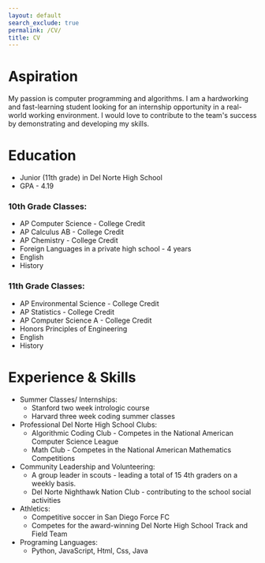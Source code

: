 ```yaml
---
layout: default
search_exclude: true
permalink: /CV/
title: CV
---
```


# Aspiration
My passion is computer programming and algorithms. I am a hardworking and fast-learning student looking for an internship opportunity in a real-world working environment.  I would love to contribute to the team's success by demonstrating and developing my skills.

# Education
- Junior (11th grade) in Del Norte High School
- GPA - 4.19

### 10th Grade Classes:
  - AP Computer Science - College Credit
  - AP Calculus AB - College Credit
  - AP Chemistry - College Credit
  - Foreign Languages in a private high school - 4 years
  - English
  - History

### 11th Grade Classes:
  - AP Environmental Science - College Credit
  - AP Statistics - College Credit
  - AP Computer Science A - College Credit
  - Honors Principles of Engineering
  - English
  - History

# Experience & Skills
- Summer Classes/ Internships:
  -  Stanford two week intrologic course
  -  Harvard three week coding summer classes
- Professional Del Norte High School Clubs:
  -  Algorithmic Coding Club - Competes in the National American Computer Science League
  -  Math Club - Competes in the National American Mathematics Competitions 
- Community Leadership and Volunteering:
  -  A group leader in scouts - leading a total of 15 4th graders on a weekly basis.
  -  Del Norte Nighthawk Nation Club - contributing to the school social activities
- Athletics:
  -  Competitive soccer in San Diego Force FC
  -  Competes for the award-winning Del Norte High School Track and Field Team
- Programing Languages:
  -  Python, JavaScript, Html, Css, Java 